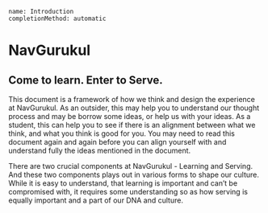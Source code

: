 ```ngMeta
name: Introduction
completionMethod: automatic
```

# NavGurukul
## Come to learn. Enter to Serve.

This document is a framework of how we think and design the experience at NavGurukul. As an outsider, this may help you to understand our thought process and may be borrow some ideas, or help us with your ideas. As a student, this can help you to see if there is an alignment between what we think, and what you think is good for you. You may need to read this document again and again before you can align yourself with and understand fully the ideas mentioned in the document.

There are two crucial components at NavGurukul - Learning and Serving. And these two components plays out in various forms to shape our culture. While it is easy to understand, that learning is important and can’t be compromised with, it requires some understanding so as how serving is equally important and a part of our DNA and culture.